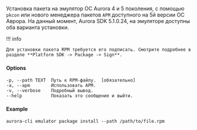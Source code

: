 Установка пакета на эмулятор ОС Aurora 4 и 5 поколения, с помощью `pkcon`
или нового менеджера пакетов `APM` доступного на 5й версии ОС Аврора.
На данный момент, Aurora SDK 5.1.0.24, на эмуляторе доступны оба варианта установки.

!!! info

    Для установки пакета RPM требуется его подписать. Смотрите подробнее в разделе **Platform SDK -> Package -> Sign**.

#### Options

```shell
-p, --path TEXT  Путь к RPM-файлу.  [обязательно]
-a, --apm        Использовать APM.
-v, --verbose    Подробный вывод.
--help           Показать это сообщение и выйти.
```

#### Example

```shell
aurora-cli emulator package install --path /path/to/file.rpm
```
